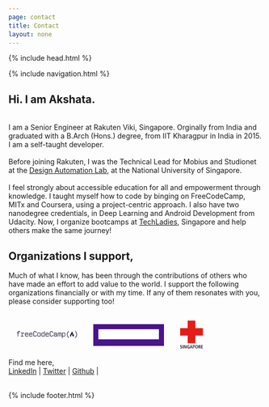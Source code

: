 ```yaml
---
page: contact
title: Contact
layout: none
---
```


{% include head.html %}

<body>
  {% include navigation.html %}

  <main>
    <h2>Hi. I am Akshata.</h2>
    <br/>
    I am a Senior Engineer at Rakuten Viki, Singapore. Orginally from India and graduated with a B.Arch (Hons.) degree, from IIT Kharagpur in India in 2015. I am a self-taught developer.
    <br /><br />
    Before joining Rakuten, I was the Technical Lead for Mobius and Studionet at the <a href='http://design-automation.net/' target='_blank'>Design Automation Lab</a>, at the National University of Singapore.
    <br /><br />
    I feel strongly about accessible education for all and empowerment through knowledge. I taught myself how to code by binging on FreeCodeCamp, MITx and Coursera, using a project-centric approach. I also have two nanodegree credentials, in Deep Learning and Android Development from Udacity. Now, I organize bootcamps at <a href='http://www.techladies.co/bootcamp-7' target='_blank'>TechLadies</a>, Singapore and help others make the same journey!
    <!-- volunteer -->
    <section>
      <h1>Organizations I support,</h1>
      <p>Much of what I know, has been through the contributions of others who have made an effort to add value to the world. I support the following organizations financially or with my time. If any of them resonates with you, please consider supporting too!</p>
      <div style='display: flex; flex-direction: row; align-items: center; flex-wrap: wrap;'>
        <a href='https://freecodecamp.com' rel='nofollow' target='_blank' style="margin: 16px">
          <img width='120px' src='/assets/support/fcc_secondary_large.png' alt='FreeCodeCamp' />
        </a>
        <a href='https://techladies.co' rel='nofollow' target='_blank' style="margin: 16px; background-color: #4a148c; padding: 10px;">
          <img width='120px' src='/assets/support/techladies.png'  />
        </a>
        <br />
        <a href='https://www.redcross.sg/' rel='nofollow' target='_blank' style="margin: 16px">
          <img width='45px' src='/assets/support/singaporedcross.png'  />
        </a>
      </div>
    </section>
    Find me here,
    <br />
    <a href="https://www.linkedin.com/in/iamaatoh/" target='_blank'>LinkedIn</a> |
    <a href="https://twitter.com/iamaatoh" target='_blank'>Twitter</a> |
    <a href="http://github.com/akshatamohanty" target='_blank'>Github</a> |
    <br />
    <br />
  </main>

  {% include footer.html %}
<body>




